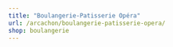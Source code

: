 ```yaml
---
title: "Boulangerie-Patisserie Opéra"
url: /arcachon/boulangerie-patisserie-opera/
shop: boulangerie
---
```

